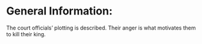 # General Information:

The court officials’ plotting is described. Their anger is what motivates them to kill their king.